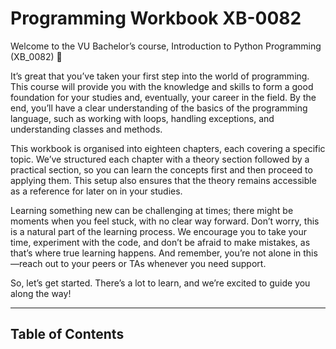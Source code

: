 # Programming Workbook XB-0082

Welcome to the VU Bachelor’s course, Introduction to Python Programming (XB_0082) 🚀

It’s great that you’ve taken your first step into the world of programming. This course will provide you with the knowledge and skills to form a good foundation for your studies and, eventually, your career in the field. By the end, you’ll have a clear understanding of the basics of the programming language, such as working with loops, handling exceptions, and understanding classes and methods.

This workbook is organised into eighteen chapters, each covering a specific topic. We’ve structured each chapter with a theory section followed by a practical section, so you can learn the concepts first and then proceed to applying them. This setup also ensures that the theory remains accessible as a reference for later on in your studies.

Learning something new can be challenging at times; there might be moments when you feel stuck, with no clear way forward. Don’t worry, this is a natural part of the learning process. We encourage you to take your time, experiment with the code, and don’t be afraid to make mistakes, as that’s where true learning happens. And remember, you’re not alone in this—reach out to your peers or TAs whenever you need support.

So, let’s get started. There’s a lot to learn, and we’re excited to guide you along the way! 


-----------
## Table of Contents
```{tableofcontents}
```
